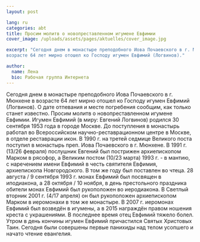 ```yaml
---
layout: post

lang: ru
categories: abt
title: Просим молитв о новопреставленном игумене Евфимии
cover_image: /uploads/assets/pages/aktuelles/cover_image.jpg

excerpt: "Сегодня днем в монастыре преподобного Иова Почаевского в г. Мюнхене в
возрасте 64 лет мирно отошел ко Господу игумен Евфимий (Логвинов)."

author:
  name: Лена
  bio: Рабочая группа Интернета
---
```

Сегодня днем в монастыре преподобного Иова Почаевского в г. Мюнхене в
возрасте 64 лет мирно отошел ко Господу игумен Евфимий (Логвинов).
О дате отпевания и месте погребения сообщим, как только станет известно.
Просим молитв о новопреставленном игумене Евфимии.
Игумен Евфимий (в миру: Евгений Логвинов) родился 30 сентября 1953 года в
городе Москве. До поступления в монастырь работал во Всероссийском
научно-реставрационном центре в Москве, в отделе реставрации икон.
В 1990 г. на третей седмице Великого поста поступил в монастырь преп. Иова
Почаевского в г. Мюнхене.
В 1991 г. (13/26 февраля) послушник Евгений был пострижен архиепископом
Марком в рясофор, а Великим постом (10/23 марта) 1993 г. - в мантию, с
наречением имени Евфимий в честь святителя Евфимия, архиепископа
Новгородского. В том же году был поставлен во чтеца.
28 августа / 9 сентября 1993 г. монах Евфимий был посвящен в иподиакона, а
28 октября / 10 ноября, в день престольного праздника обители монах Евфимий
был рукоположен во иеродиакона.
В Светлый вторник 2001 г. (4/17 апреля) он был рукоположен архиепископом
Марком в иеромонахи в том же монастыре.
В 2007 г. иеромонах Евфимий был возведён в игумены, а в 2015 награждён
правом ношения креста с украшениями.
В последнее время отец Евфимий тяжело болел.
Утром в день кончины игумен Евфимий причастился Святых Христовых Таин.
Сегодня были совершены первые панихиды над телом усопшего и начато
чтение евангелия.
